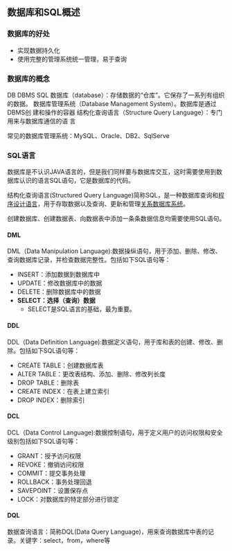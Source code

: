 ## 数据库和SQL概述

### 数据库的好处

- 实现数据持久化
- 使用完整的管理系统统一管理，易于查询

### 数据库的概念

DB
DBMS
SQL
数据库（database）：存储数据的“仓库”。它保存了一系列有组织的数据。
数据库管理系统（Database Management System）。数据库是通过DBMS创
建和操作的容器
结构化查询语言（Structure Query Language）：专门用来与数据库通信的语
言

常见的数据库管理系统：MySQL、Oracle、DB2、SqlServe

### SQL语言

数据库是不认识JAVA语言的，但是我们同样要与数据库交互，这时需要使用到数据库认识的语言SQL语句，它是数据库的代码。

结构化查询语言(Structured Query Language)简称SQL，是一种数据库查询和[程序设计语言](http://baike.baidu.com/view/128511.htm)，用于存取数据以及查询、更新和管理[关系数据库系统](http://baike.baidu.com/view/549699.htm)。

创建数据库、创建数据表、向数据表中添加一条条数据信息均需要使用SQL语句。

#### DML

DML（Data Manipulation Language):数据操纵语句，用于添加、删除、修改、查询数据库记录，并检查数据完整性。包括如下SQL语句等：

- INSERT：添加数据到数据库中
- UPDATE：修改数据库中的数据
- DELETE：删除数据库中的数据
- **SELECT：选择（查询）数据**
  - SELECT是SQL语言的基础，最为重要。

#### DDL

DDL（Data Definition Language):数据定义语句，用于库和表的创建、修改、删除。包括如下SQL语句等：

- CREATE TABLE：创建数据库表
- ALTER TABLE：更改表结构、添加、删除、修改列长度
- DROP TABLE：删除表
- CREATE INDEX：在表上建立索引
- DROP INDEX：删除索引

#### DCL

DCL（Data Control Language):数据控制语句，用于定义用户的访问权限和安全级别包括如下SQL语句等：

- GRANT：授予访问权限
- REVOKE：撤销访问权限
- COMMIT：提交事务处理
- ROLLBACK：事务处理回退
- SAVEPOINT：设置保存点
- LOCK：对数据库的特定部分进行锁定

#### DQL

数据查询语言：简称DQL(Data Query Language)，用来查询数据库中表的记录。关键字：select，from，where等